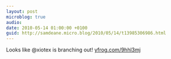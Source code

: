 ```yaml
---
layout: post
microblog: true
audio: 
date: 2010-05-14 01:00:00 +0100
guid: http://samdeane.micro.blog/2010/05/14/t13985306986.html
---
```

Looks like @xiotex is branching out! [yfrog.com/9hhl3mj](http://yfrog.com/9hhl3mj)
